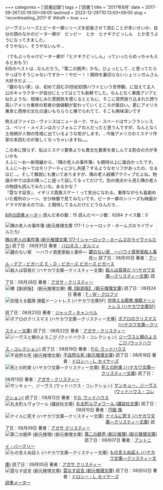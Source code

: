 +++
categories = ['読書記録']
tags = ['読書']
title = '2017年8月'
date = 2017-09-26T20:19:00+09:00
lastmod = 2023-12-29T10:13:00+09:00
slug = 'recordreading_2017-8'
#draft = true
+++

ジーヴスシリーズとピーター卿シリーズを前後させて読むことが多いせいか、自分の頭のなかのピーター卿が　ピッピー　とか　ヒナギクどっしん　とか言うようになってきました。
<br>
そうやない、そうやないんや…

（でもぶっちゃけピーター卿が「ヒナギクどっしん」っていったらめっちゃもえるとおもう）
<br>
8月のベストは…なんだろう。『第二の銃声』かな。ひょっとして…と思ってたらやっぱりそうじゃないですかー！やだー！！期待を裏切らないシェリンガムさん大好きだよ……
<br>
『鍵のない家』は、初めて読む20世紀初頭ハワイという世界観、に加えて主人公のキャラクターが自分にとってはとても新鮮でした。なんとなく東南アジアと似たような、坩堝じみた雰囲気を感じるとともに、そこに突然放り込まれた誇り高いアメリカ東岸の若者の価値観が変わっていくところが面白い。更にアメリカ東岸と西岸の文化の違いもちらりと撫でられてて、そこも興味深いです

例えばファイロ・ヴァンスはニューヨーク、サム・スペードはサンフランシスコ、ペリイ・メイスンはカリフォルニアの人だったと思うんですが、なんとなく土地柄が人物の性格に出ているような気がします。…今後アメリカのミステリ作家の本読むのが楽しくなっちゃいますね。。。

この本に限らず、私はミステリ要素よりも異文化要素を楽しんでる割合の方が多いかも
<br>
えふじ～お～新宿編から、『隅の老人の事件簿』も期待以上に面白かったです。えふじ～お～ではモリアーティに少し共感？するようなセリフがあったの、なるほど…。そして解説にも書いてありますが、隅の老人結構アクティブだよね。物語の中では店の隅っこに座って話してるってだけで。別の視点から見た隅の老人の物語も読んでみたいな。あるかな？
<br>
『雲なす証言』、イギリス貴族スゲー！って気分になれる。重厚ながらも喜劇めいた裁判のシーン、ぜひ映像で見てみたいです。ピーター卿のシリーズも映画かドラマがあるのでは、と期待してるんだけどどうなんだろ…
<br>

<a href="https://bookmeter.com/users/365033/summary/monthly">8月の読書メーター</a>
読んだ本の数：15
読んだページ数：6284
ナイス数：0

<a href="https://bookmeter.com/books/464695"><img style="margin: 0 5px 5px 0; border: 1px solid #dcdcdc;" src="https://images-na.ssl-images-amazon.com/images/I/51RNTNZ47ZL._SL75_.jpg" alt="隅の老人の事件簿 (創元推理文庫 177-1 シャーロック・ホームズのライヴァルたち)" align="left" /></a><a href="https://bookmeter.com/books/464695?title=%E9%9A%85%E3%81%AE%E8%80%81%E4%BA%BA%E3%81%AE%E4%BA%8B%E4%BB%B6%E7%B0%BF+%28%E5%89%B5%E5%85%83%E6%8E%A8%E7%90%86%E6%96%87%E5%BA%AB+177-1+%E3%82%B7%E3%83%A3%E3%83%BC%E3%83%AD%E3%83%83%E3%82%AF%E3%83%BB%E3%83%9B%E3%83%BC%E3%83%A0%E3%82%BA%E3%81%AE%E3%83%A9%E3%82%A4%E3%83%B4%E3%82%A1%E3%83%AB%E3%81%9F%E3%81%A1%29">隅の老人の事件簿 (創元推理文庫 177-1 シャーロック・ホームズのライヴァルたち)</a>
読了日：08月31日 著者：<a href="https://bookmeter.com/search?keyword=%E3%83%90%E3%83%AD%E3%83%8D%E3%82%B9%E3%83%BB%E3%82%AA%E3%83%AB%E3%83%84%E3%82%A3">バロネス・オルツィ</a><br clear="left" /><a href="https://bookmeter.com/books/8301886"><img style="margin: 0 5px 5px 0; border: 1px solid #dcdcdc;" src="https://images-na.ssl-images-amazon.com/images/I/51qBg7fZUpL._SL75_.jpg" alt="鍵のない家　～ハワイ資産家殺人事件～" align="left" /></a><a href="https://bookmeter.com/books/8301886?title=%E9%8D%B5%E3%81%AE%E3%81%AA%E3%81%84%E5%AE%B6%E3%80%80%EF%BD%9E%E3%83%8F%E3%83%AF%E3%82%A4%E8%B3%87%E7%94%A3%E5%AE%B6%E6%AE%BA%E4%BA%BA%E4%BA%8B%E4%BB%B6%EF%BD%9E">鍵のない家　～ハワイ資産家殺人事件～</a>
読了日：08月30日 著者：<a href="https://bookmeter.com/search?keyword=%E3%82%A2%E3%83%BC%E3%83%AB%E3%83%BB%E3%83%87%E3%82%A2%E3%83%BB%E3%83%93%E3%82%AC%E3%83%BC%E3%82%BA%2C%EF%BC%A5%E3%83%BB%EF%BC%A4%E3%83%BB%E3%83%93%E3%82%AC%E3%83%BC%E3%82%BA%2C%E3%83%93%E3%82%AC%E3%83%BC%E3%82%BA%2C%E3%83%93%E3%82%AC%E3%83%BC%E3%82%B9">アール・デア・ビガーズ,Ｅ・Ｄ・ビガーズ,ビガーズ,ビガース</a><br clear="left" /><a href="https://bookmeter.com/books/547255"><img style="margin: 0 5px 5px 0; border: 1px solid #dcdcdc;" src="https://images-na.ssl-images-amazon.com/images/I/51NBQ1QTMZL._SL75_.jpg" alt="殺人は容易だ (ハヤカワ文庫―クリスティー文庫)" align="left" /></a><a href="https://bookmeter.com/books/547255?title=%E6%AE%BA%E4%BA%BA%E3%81%AF%E5%AE%B9%E6%98%93%E3%81%A0+%28%E3%83%8F%E3%83%A4%E3%82%AB%E3%83%AF%E6%96%87%E5%BA%AB%E2%80%95%E3%82%AF%E3%83%AA%E3%82%B9%E3%83%86%E3%82%A3%E3%83%BC%E6%96%87%E5%BA%AB%29">殺人は容易だ (ハヤカワ文庫―クリスティー文庫)</a>
読了日：08月28日 著者：<a href="https://bookmeter.com/search?keyword=%E3%82%A2%E3%82%AC%E3%82%B5%E3%83%BB%E3%82%AF%E3%83%AA%E3%82%B9%E3%83%86%E3%82%A3%E3%83%BC">アガサ・クリスティー</a><br clear="left" /><a href="https://bookmeter.com/books/7499561"><img style="margin: 0 5px 5px 0; border: 1px solid #dcdcdc;" src="https://images-na.ssl-images-amazon.com/images/I/51bbvpPdqaL._SL75_.jpg" alt="樽【新訳版】 (創元推理文庫)" align="left" /></a><a href="https://bookmeter.com/books/7499561?title=%E6%A8%BD%E3%80%90%E6%96%B0%E8%A8%B3%E7%89%88%E3%80%91+%28%E5%89%B5%E5%85%83%E6%8E%A8%E7%90%86%E6%96%87%E5%BA%AB%29">樽【新訳版】 (創元推理文庫)</a>
読了日：08月24日 著者：<a href="https://bookmeter.com/search?keyword=F%E3%83%BBW%E3%83%BB%E3%82%AF%E3%83%AD%E3%83%95%E3%83%84">F・W・クロフツ</a><br clear="left" /><a href="https://bookmeter.com/books/575398"><img style="margin: 0 5px 5px 0; border: 1px solid #dcdcdc;" src="https://images-na.ssl-images-amazon.com/images/I/51AYXmXZ69L._SL75_.jpg" alt="彷徨える艦隊 旗艦ドーントレス (ハヤカワ文庫SF)" align="left" /></a><a href="https://bookmeter.com/books/575398?title=%E5%BD%B7%E5%BE%A8%E3%81%88%E3%82%8B%E8%89%A6%E9%9A%8A+%E6%97%97%E8%89%A6%E3%83%89%E3%83%BC%E3%83%B3%E3%83%88%E3%83%AC%E3%82%B9+%28%E3%83%8F%E3%83%A4%E3%82%AB%E3%83%AF%E6%96%87%E5%BA%ABSF%29">彷徨える艦隊 旗艦ドーントレス (ハヤカワ文庫SF)</a>
読了日：08月23日 著者：<a href="https://bookmeter.com/search?keyword=%E3%82%B8%E3%83%A3%E3%83%83%E3%82%AF%E3%83%BB%E3%82%AD%E3%83%A3%E3%83%B3%E3%83%99%E3%83%AB">ジャック・キャンベル</a><br clear="left" /><a href="https://bookmeter.com/books/552068"><img style="margin: 0 5px 5px 0; border: 1px solid #dcdcdc;" src="https://images-na.ssl-images-amazon.com/images/I/41GJ08N9Q3L._SL75_.jpg" alt="ポアロのクリスマス (ハヤカワ文庫―クリスティー文庫)" align="left" /></a><a href="https://bookmeter.com/books/552068?title=%E3%83%9D%E3%82%A2%E3%83%AD%E3%81%AE%E3%82%AF%E3%83%AA%E3%82%B9%E3%83%9E%E3%82%B9+%28%E3%83%8F%E3%83%A4%E3%82%AB%E3%83%AF%E6%96%87%E5%BA%AB%E2%80%95%E3%82%AF%E3%83%AA%E3%82%B9%E3%83%86%E3%82%A3%E3%83%BC%E6%96%87%E5%BA%AB%29">ポアロのクリスマス (ハヤカワ文庫―クリスティー文庫)</a>
読了日：08月22日 著者：<a href="https://bookmeter.com/search?keyword=%E3%82%A2%E3%82%AC%E3%82%B5%E3%83%BB%E3%82%AF%E3%83%AA%E3%82%B9%E3%83%86%E3%82%A3%E3%83%BC">アガサ・クリスティー</a><br clear="left" /><a href="https://bookmeter.com/books/512051"><img style="margin: 0 5px 5px 0; border: 1px solid #dcdcdc;" src="https://images-na.ssl-images-amazon.com/images/I/51F9e5DXUqL._SL75_.jpg" alt="ジーヴスと朝のよろこび (ウッドハウス・コレクション)" align="left" /></a><a href="https://bookmeter.com/books/512051?title=%E3%82%B8%E3%83%BC%E3%83%B4%E3%82%B9%E3%81%A8%E6%9C%9D%E3%81%AE%E3%82%88%E3%82%8D%E3%81%93%E3%81%B3+%28%E3%82%A6%E3%83%83%E3%83%89%E3%83%8F%E3%82%A6%E3%82%B9%E3%83%BB%E3%82%B3%E3%83%AC%E3%82%AF%E3%82%B7%E3%83%A7%E3%83%B3%29">ジーヴスと朝のよろこび (ウッドハウス・コレクション)</a>
読了日：08月19日 著者：<a href="https://bookmeter.com/search?keyword=P.G.+%E3%82%A6%E3%83%83%E3%83%89%E3%83%8F%E3%82%A6%E3%82%B9">P.G. ウッドハウス</a><br clear="left" /><a href="https://bookmeter.com/books/567615"><img style="margin: 0 5px 5px 0; border: 1px solid #dcdcdc;" src="https://images-na.ssl-images-amazon.com/images/I/614NZSBXPRL._SL75_.jpg" alt="不自然な死 (創元推理文庫)" align="left" /></a><a href="https://bookmeter.com/books/567615?title=%E4%B8%8D%E8%87%AA%E7%84%B6%E3%81%AA%E6%AD%BB+%28%E5%89%B5%E5%85%83%E6%8E%A8%E7%90%86%E6%96%87%E5%BA%AB%29">不自然な死 (創元推理文庫)</a>
読了日：08月18日 著者：<a href="https://bookmeter.com/search?keyword=%E3%83%89%E3%83%AD%E3%82%B7%E3%83%BC%E3%83%BBL.+%E3%82%BB%E3%82%A4%E3%83%A4%E3%83%BC%E3%82%BA">ドロシー・L. セイヤーズ</a><br clear="left" /><a href="https://bookmeter.com/books/552569"><img style="margin: 0 5px 5px 0; border: 1px solid #dcdcdc;" src="https://images-na.ssl-images-amazon.com/images/I/514EF8HPRNL._SL75_.jpg" alt="死との約束 (ハヤカワ文庫―クリスティー文庫)" align="left" /></a><a href="https://bookmeter.com/books/552569?title=%E6%AD%BB%E3%81%A8%E3%81%AE%E7%B4%84%E6%9D%9F+%28%E3%83%8F%E3%83%A4%E3%82%AB%E3%83%AF%E6%96%87%E5%BA%AB%E2%80%95%E3%82%AF%E3%83%AA%E3%82%B9%E3%83%86%E3%82%A3%E3%83%BC%E6%96%87%E5%BA%AB%29">死との約束 (ハヤカワ文庫―クリスティー文庫)</a>
読了日：08月13日 著者：<a href="https://bookmeter.com/search?keyword=%E3%82%A2%E3%82%AC%E3%82%B5%E3%83%BB%E3%82%AF%E3%83%AA%E3%82%B9%E3%83%86%E3%82%A3%E3%83%BC">アガサ・クリスティー</a><br clear="left" /><a href="https://bookmeter.com/books/575266"><img style="margin: 0 5px 5px 0; border: 1px solid #dcdcdc;" src="https://images-na.ssl-images-amazon.com/images/I/51UfnIt7xTL._SL75_.jpg" alt="サンキュー、ジーヴス (ウッドハウス・コレクション)" align="left" /></a><a href="https://bookmeter.com/books/575266?title=%E3%82%B5%E3%83%B3%E3%82%AD%E3%83%A5%E3%83%BC%E3%80%81%E3%82%B8%E3%83%BC%E3%83%B4%E3%82%B9+%28%E3%82%A6%E3%83%83%E3%83%89%E3%83%8F%E3%82%A6%E3%82%B9%E3%83%BB%E3%82%B3%E3%83%AC%E3%82%AF%E3%82%B7%E3%83%A7%E3%83%B3%29">サンキュー、ジーヴス (ウッドハウス・コレクション)</a>
読了日：08月12日 著者：<a href="https://bookmeter.com/search?keyword=P.G.+%E3%82%A6%E3%83%83%E3%83%89%E3%83%8F%E3%82%A6%E3%82%B9">P.G. ウッドハウス</a><br clear="left" /><a href="https://bookmeter.com/books/5351753"><img style="margin: 0 5px 5px 0; border: 1px solid #dcdcdc;" src="https://images-na.ssl-images-amazon.com/images/I/61X4H69%2BjAL._SL75_.jpg" alt="丸太町ルヴォワール (講談社文庫)" align="left" /></a><a href="https://bookmeter.com/books/5351753?title=%E4%B8%B8%E5%A4%AA%E7%94%BA%E3%83%AB%E3%83%B4%E3%82%A9%E3%83%AF%E3%83%BC%E3%83%AB+%28%E8%AC%9B%E8%AB%87%E7%A4%BE%E6%96%87%E5%BA%AB%29">丸太町ルヴォワール (講談社文庫)</a>
読了日：08月10日 著者：<a href="https://bookmeter.com/search?keyword=%E5%86%86%E5%B1%85+%E6%8C%BD">円居 挽</a><br clear="left" /><a href="https://bookmeter.com/books/574364"><img style="margin: 0 5px 5px 0; border: 1px solid #dcdcdc;" src="https://images-na.ssl-images-amazon.com/images/I/51ZNTJ5X13L._SL75_.jpg" alt="ナイルに死す (ハヤカワ文庫―クリスティー文庫)" align="left" /></a><a href="https://bookmeter.com/books/574364?title=%E3%83%8A%E3%82%A4%E3%83%AB%E3%81%AB%E6%AD%BB%E3%81%99+%28%E3%83%8F%E3%83%A4%E3%82%AB%E3%83%AF%E6%96%87%E5%BA%AB%E2%80%95%E3%82%AF%E3%83%AA%E3%82%B9%E3%83%86%E3%82%A3%E3%83%BC%E6%96%87%E5%BA%AB%29">ナイルに死す (ハヤカワ文庫―クリスティー文庫)</a>
読了日：08月09日 著者：<a href="https://bookmeter.com/search?keyword=%E3%82%A2%E3%82%AC%E3%82%B5+%E3%82%AF%E3%83%AA%E3%82%B9%E3%83%86%E3%82%A3%E3%83%BC">アガサ クリスティー</a><br clear="left" /><a href="https://bookmeter.com/books/2137253"><img style="margin: 0 5px 5px 0; border: 1px solid #dcdcdc;" src="https://images-na.ssl-images-amazon.com/images/I/61CVEW4dLHL._SL75_.jpg" alt="第二の銃声 (創元推理) (創元推理文庫)" align="left" /></a><a href="https://bookmeter.com/books/2137253?title=%E7%AC%AC%E4%BA%8C%E3%81%AE%E9%8A%83%E5%A3%B0+%28%E5%89%B5%E5%85%83%E6%8E%A8%E7%90%86%29+%28%E5%89%B5%E5%85%83%E6%8E%A8%E7%90%86%E6%96%87%E5%BA%AB%29">第二の銃声 (創元推理) (創元推理文庫)</a>
読了日：08月07日 著者：<a href="https://bookmeter.com/search?keyword=%E3%82%A2%E3%83%B3%E3%83%88%E3%83%8B%E3%82%A4%E3%83%BB%E3%83%90%E3%83%BC%E3%82%AF%E3%83%AA%E3%83%BC">アントニイ・バークリー</a><br clear="left" /><a href="https://bookmeter.com/books/519360"><img style="margin: 0 5px 5px 0; border: 1px solid #dcdcdc;" src="https://images-na.ssl-images-amazon.com/images/I/51KCP15P4SL._SL75_.jpg" alt="もの言えぬ証人 (ハヤカワ文庫―クリスティー文庫)" align="left" /></a><a href="https://bookmeter.com/books/519360?title=%E3%82%82%E3%81%AE%E8%A8%80%E3%81%88%E3%81%AC%E8%A8%BC%E4%BA%BA+%28%E3%83%8F%E3%83%A4%E3%82%AB%E3%83%AF%E6%96%87%E5%BA%AB%E2%80%95%E3%82%AF%E3%83%AA%E3%82%B9%E3%83%86%E3%82%A3%E3%83%BC%E6%96%87%E5%BA%AB%29">もの言えぬ証人 (ハヤカワ文庫―クリスティー文庫)</a>
読了日：08月05日 著者：<a href="https://bookmeter.com/search?keyword=%E3%82%A2%E3%82%AC%E3%82%B5+%E3%82%AF%E3%83%AA%E3%82%B9%E3%83%86%E3%82%A3%E3%83%BC">アガサ クリスティー</a><br clear="left" /><a href="https://bookmeter.com/books/567613"><img style="margin: 0 5px 5px 0; border: 1px solid #dcdcdc;" src="https://images-na.ssl-images-amazon.com/images/I/516J8CJX3NL._SL75_.jpg" alt="雲なす証言 (創元推理文庫)" align="left" /></a><a href="https://bookmeter.com/books/567613?title=%E9%9B%B2%E3%81%AA%E3%81%99%E8%A8%BC%E8%A8%80+%28%E5%89%B5%E5%85%83%E6%8E%A8%E7%90%86%E6%96%87%E5%BA%AB%29">雲なす証言 (創元推理文庫)</a>
読了日：08月02日 著者：<a href="https://bookmeter.com/search?keyword=%E3%83%89%E3%83%AD%E3%82%B7%E3%83%BC%E3%83%BBL.+%E3%82%BB%E3%82%A4%E3%83%A4%E3%83%BC%E3%82%BA">ドロシー・L. セイヤーズ</a><br clear="left" /><a href="https://bookmeter.com/">読書メーター</a>
